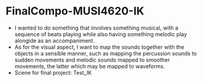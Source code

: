 # FinalCompo-MUSI4620-IK
- I wanted to do something that involves something musical, with a sequence of beats playing while also having something melodic play alongide as an accompaniment.
- As for the visual aspect, I want to map the sounds together with the objects in a sensible manner, such as mapping the percussion sounds to sudden movements and melodic sounds mapped to smoother movements, the latter which may be mapped to waveforms.
- Scene for final project: Test_IK
